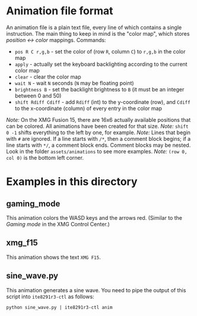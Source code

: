 # Animation file format
An animation file is a plain text file, every line of which contains a single instruction. The main thing to keep in mind is the "color map", which stores *position <-> color* mappings.
Commands:
* `pos R C r,g,b` - set the color of (row `R`, column `C`) to `r,g,b` in the color map
* `apply` - actually set the keyboard backlighting according to the current color map
* `clear` - clear the color map
* `wait N` - wait `N` seconds (`N` may be floating point)
* `brightness B` - set the backlight brightness to `B` (it must be an integer between 0 and 50)
* `shift Rdiff Cdiff` - add `Rdiff` (int) to the y-coordinate (row), and `Cdiff` to the x-coordinate (column) of every entry in the color map 

*Note:* On the XMG Fusion 15, there are 16x6 actually available positions that can be colored. All animations have been created for that size.
*Note:* `shift 0 -1` shifts everything to the left by one, for example.
*Note:* Lines that begin with `#` are ignored. If a line starts with `/*`, then a comment block begins; if a line starts with `*/`, a comment block ends. Comment blocks may be nested. Look in the folder `assets/animations` to see more examples.
*Note:* `(row 0, col 0)` is the bottom left corner.

# Examples in this directory

## gaming_mode
This animation colors the WASD keys and the arrows red. (Similar to the *Gaming mode* in the XMG Control Center.)

## xmg_f15
This animation shows the text `XMG F15`.

## sine_wave.py
This animation generates a sine wave. You need to pipe the output of this script into `ite8291r3-ctl` as follows:
```
python sine_wave.py | ite8291r3-ctl anim
```
